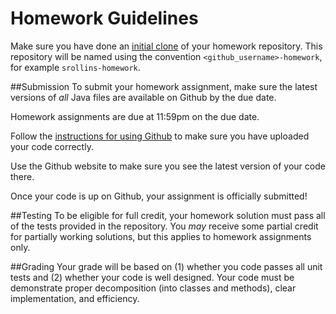 Homework Guidelines
===================

Make sure you have done an [initial clone](githubinstructions.md#initial-clone) of your homework repository. This repository will be named using the convention `<github_username>-homework`, for example `srollins-homework`.

##Submission
To submit your homework assignment, make sure the latest versions of *all* Java files are available on Github by the due date.

Homework assignments are due at 11:59pm on the due date.

Follow the [instructions for using Github](githubinstructions.md) to make sure you have uploaded your code correctly.

Use the Github website to make sure you see the latest version of your code there.

Once your code is up on Github, your assignment is officially submitted!

##Testing
To be eligible for full credit, your homework solution must pass all of the tests provided in the repository. You *may* receive some partial credit for partially working solutions, but this applies to homework assignments only.

##Grading
Your grade will be based on (1) whether you code passes all unit tests and (2) whether your code is well designed. Your code must be demonstrate proper decomposition (into classes and methods), clear implementation, and efficiency.
